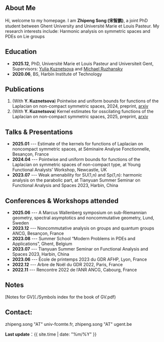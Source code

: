 ## About Me

Hi, welcome to my homepage. 
I am **Zhipeng Song (宋智鹏)**, a joint PhD student between Ghent University and Université Marie et Louis Pasteur. My research interests include: Harmonic analysis on symmetric spaces and PDEs on Lie groups

## Education

- **2025.12**, PhD, Université Marie et Louis Pasteur and Universiteit Gent, Supervisors: [Yulia Kuznetsova](https://ykuznetsova.pages.math.cnrs.fr/index.html) and [Michael Ruzhansky](https://ruzhansky.org) 
- **2020.06**, BS, Harbin Institute of Technology

<!--
- **2023.08 – present**, PhD(joint), Ghent University - Belgium, Supervisor: [Michael Ruzhansky](https://ruzhansky.org) 
- **2021.12 – 2023.08**, PhD(joint), Université Marie et Louis Pasteur  - France, Supervisor: [Yulia Kuznetsova](https://ykuznetsova.pages.math.cnrs.fr/index.html)
- **2020.08 – 2021.12**, Graduate program, Harbin Institute of Technology  - China, Supervisor: [Quanhua Xu](https://quanhuaxu.pages.math.cnrs.fr)
- **2016.08 – 2020.06**, Bachelor, Harbin Institute of Technology  - China
-->
  
## Publications

1. (With **Y. Kuznetsova**) Pointwise and uniform bounds for functions of the Laplacian on non-compact symmetric spaces, 2024, preprint, [arxiv](https://doi.org/10.48550/arXiv.2409.02688)
2. (With **Y. Kuznetsova**) Kernel estimates for osscilating functions of the Laplacian on non-compact symmetric spaces, 2025, preprint, [arxiv](https://doi.org/10.48550/arXiv.2409.02688)

## Talks & Presentations

- **2025.01** --- Estimate of the kernels for functions of Laplacian on noncompact symmetric spaces, at Séminaire Analyse Fonctionnelle, Besançon, France
- **2024.04** --- Pointwise and uniform bounds for functions of the Laplacian on symmetric spaces of non-compact type, at Young Functional Analysts’ Workshop, Newcastle, UK
- **2023.07** --- Weak amenability for SU(1,n) and Sp(1,n): harmonic analysis on the parabolic part, at Tianyuan Summer Seminar on Functional Analysis and Spaces 2023, Harbin, China 

## Conferences & Workshops attended

- **2025.06** --- A Marcus Wallenberg symposium on sub-Riemannian geometry, spectral asymptotics and noncommutative geometry, Lund, Sweden
- **2023.12** --- Noncommutative analysis on groups and quantum groups ANCG, Besançon, France
- **2023.08** --- Summer School “Modern Problems in PDEs and Applications”, Ghent, Belgium 
- **2023.07** --- Tianyuan Summer Seminar on Functional Analysis and Spaces 2023, Harbin, China
- **2023.06** --- École de printemps 2023 du GDR AFHP, Lyon, France 
- **2022.12** --- Arbre de Noël du GDR 2022, Paris, France 
- **2022.11** --- Rencontre 2022 de l’ANR ANCG, Cabourg, France

## Notes

[Notes for GV](./Symbols index for the book of GV.pdf)


## Contact: 
zhipeng.song "AT" univ-fcomte.fr, zhipeng.song "AT" ugent.be

**Last update**：{{ site.time | date: "%m/%Y" }}
